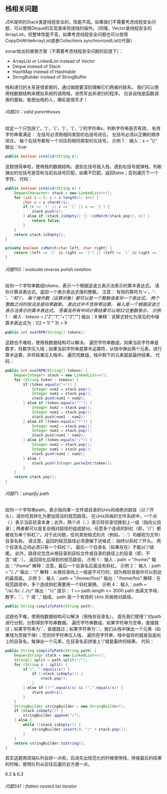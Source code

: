 ## 栈相关问题

JDK提供的Stack类是线程安全的，性能不高。如果我们不需要考虑线程安全问题，可以使用Deque的实现类来完成栈的操作。（同理，Vector是线程安全的ArrayList，但整体性能不高，如果考虑线程安全问题也可以使用CopyOnWriteArrayList或者Collections.synchronizedList()代替）  

sonar给出的替换方案（不需要考虑线程安全问题的前提下）：
- ArrayList or LinkedList instead of Vector
- Deque instead of Stack
- HashMap instead of Hashtable
- StringBuilder instead of StringBuffer

栈和递归的关系是很紧密的，通过做题要深刻理解它们两者的联系。
我们可以使用栈数据结构来模拟系统的调用栈，进而写出非递归的程序。
应该说栈是函数调用的基础，能想出栈的人，确实是很天才！

###### 问题20：valid parentheses

给定一个只包括'('，')'，'{'，'}'，'['，']'的字符串s，判断字符串是否有效。
有效字符串需满足：
左括号必须用相同类型的右括号闭合。
左括号必须以正确的顺序闭合。
每个右括号都有一个对应的相同类型的左括号。
示例 1：
输入：s = "()"
输出：true
```java
public boolean isValid(String s);
```

这题很简单啦，使用栈的数据结构，遇到左括号就入栈，遇到右括号就弹栈，判断弹出的左括号是否和当前右括号匹配，如果不匹配，返回false；否则遍历下一个字符。
代码：
```java
public boolean isValid(String s) {
    Deque<Character> stack = new LinkedList<>();
    for (int i = 0; i < s.length(); i++) {
        char c = s.charAt(i);
        if (c == '(' || c == '[' || c == '{') {
            stack.push(c);
        } else if (stack.isEmpty() || !isMatch(stack.pop(), c)) {
            return false;
        }
    }
    return stack.isEmpty();
}

private boolean isMatch(char left, char right) {
    return (left == '[' && right == ']') || (left == '(' && right == ')') || (left == '{' && right == '}');
}
```

###### 问题150：evaluate reverse polish notation

给你一个字符串数组tokens，表示一个根据逆波兰表示法表示的算术表达式。
请你计算该表达式。返回一个表示表达式值的整数。
注意：
有效的算符为'+'、'-'、'*'和'/'。
每个操作数（运算对象）都可以是一个整数或者另一个表达式。
两个整数之间的除法总是向零截断。
表达式中不含除零运算。
输入是一个根据逆波兰表示法表示的算术表达式。
答案及所有中间计算结果可以用32位整数表示。
示例 1：
输入：tokens = ["2","1","+","3","*"]
输出：9
解释：该算式转化为常见的中缀算术表达式为：((2 + 1) * 3) = 9
```java
public int evalRPN(String[] tokens);
```

这题也不难啦，使用栈数据结构可以解决。
遍历字符串数组，如果当前字符串是数字，将数字压入栈；如果当前字符串是算术运算符，从栈中弹出两个元素，进行算术运算，并将结果压入栈中。
遍历完数组，栈中剩下的元素就是最终结果。
代码：
```java
public int evalRPN(String[] tokens) {
    Deque<Integer> stack = new LinkedList<>();
    for (String token : tokens) {
        if (token.equals("+")) {
            Integer num2 = stack.pop();
            Integer num1 = stack.pop();
            stack.push(num1 + num2);
        } else if (token.equals("-")) {
            Integer num2 = stack.pop();
            Integer num1 = stack.pop();
            stack.push(num1 - num2);
        } else if (token.equals("*")) {
            Integer num2 = stack.pop();
            Integer num1 = stack.pop();
            stack.push(num1 * num2);
        } else if (token.equals("/")) {
            Integer num2 = stack.pop();
            Integer num1 = stack.pop();
            stack.push(num1 / num2);
        } else {
            stack.push(Integer.parseInt(token));
        }
    }
    return stack.pop();
}
```

###### 问题71：simplify path

给你一个字符串path，表示指向某一文件或目录的Unix风格绝对路径（以'/'开头），请你将其转化为更加简洁的规范路径。
在Unix风格的文件系统中，一个点（.）表示当前目录本身；此外，两个点（..）表示将目录切换到上一级（指向父目录）；两者都可以是复杂相对路径的组成部分。任意多个连续的斜杠（即，'//'）都被视为单个斜杠'/'。对于此问题，任何其他格式的点（例如，'...'）均被视为文件/目录名称。
请注意，返回的规范路径必须遵循下述格式：
始终以斜杠'/'开头。
两个目录名之间必须只有一个斜杠'/'。
最后一个目录名（如果存在）不能以'/'结尾。
此外，路径仅包含从根目录到目标文件或目录的路径上的目录（即，不含'.'或'..'）。
返回简化后得到的规范路径。
示例 1：
输入：path = "/home/"
输出："/home"
解释：注意，最后一个目录名后面没有斜杠。 
示例 2：
输入：path = "/../"
输出："/"
解释：从根目录向上一级是不可行的，因为根目录是你可以到达的最高级。
示例 3：
输入：path = "/home//foo/"
输出："/home/foo"
解释：在规范路径中，多个连续斜杠需要用一个斜杠替换。
示例 4：
输入：path = "/a/./b/../../c/"
输出："/c"
提示：
1 <= path.length <= 3000
path 由英文字母，数字，'.'，'/' 或 '_' 组成。
path 是一个有效的 Unix 风格绝对路径。
```java
public String simplifyPath(String path);
```

这题也不难，使用栈数据结构可以解决（用栈存目录名）。
首先我们使用'/'对path进行分割，分割得到字符串数据。
遍历字符串数组，如果字符串为空串，直接跳过；如果字符串为'.'，直接跳过；如果字符串为'..'，我们从栈中弹出一个元素（如果栈为空就不弹）；否则将字符串压入栈。
遍历完字符串，栈中留存的就是自底向上的目录名，每弹出一个元素，在目录名前拼接上'/'就是最终的结果。
代码：
```java
public String simplifyPath(String path) {
    Deque<String> stack = new LinkedList<>();
    String[] split = path.split("/");
    for (String s : split) {
        if ("..".equals(s)) {
            if (!stack.isEmpty()) {
                stack.pop();
            }
        } else if (!"".equals(s) && !".".equals(s)) {
            stack.push(s);
        }
    }
    StringBuilder stringBuilder = new StringBuilder();
    if (stack.isEmpty()) {
        stringBuilder.append("/");
    } else {
        while (!stack.isEmpty()) {
            stringBuilder.insert(0, "/" + stack.pop());
        }
    }
    return stringBuilder.toString();
}
```
其实这题用双端队列会好一点啦，后进先出规范化的时候使用栈，拼接最后的结果的时候，使用队列从前往后遍历会方便一点。


6.2 & 6.3

###### 问题341：flatten nested list iterator

